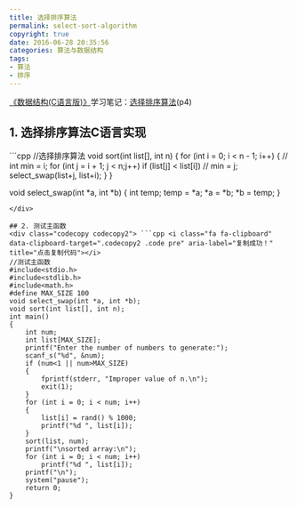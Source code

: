 ```yaml
---
title: 选择排序算法
permalink: select-sort-algorithm
copyright: true
date: 2016-06-28 20:35:56
categories: 算法与数据结构
tags: 
- 算法
- 排序
---
```

[《数据结构(C语言版)》](https://book.douban.com/subject/1886174/)学习笔记：[选择排序算法](http://wuxubj.cn/2016/06/28/select-sort-algorithm/)(p4)
<!--more-->
## 1. 选择排序算法C语言实现
<div class="codecopy codecopy1"> ```cpp <i class="fa fa-clipboard" data-clipboard-target=".codecopy1 .code pre" aria-label="复制成功！" title="点击复制代码"></i>
//选择排序算法
void sort(int list[], int n)
{
	for (int i = 0; i < n - 1; i++)
	{
	//	int min = i;
		for (int j = i + 1; j < n;j++)
		if (list[j] < list[i])
	//		min = j;
		select_swap(list+j, list+i);
	}
}

void select_swap(int *a, int *b)
{
	int temp;
	temp = *a;
	*a = *b;
	*b = temp;
}

```
</div>

## 2. 测试主函数
<div class="codecopy codecopy2"> ```cpp <i class="fa fa-clipboard" data-clipboard-target=".codecopy2 .code pre" aria-label="复制成功！" title="点击复制代码"></i>
//测试主函数
#include<stdio.h>
#include<stdlib.h>
#include<math.h>
#define MAX_SIZE 100
void select_swap(int *a, int *b);
void sort(int list[], int n);
int main()
{	
	int num;
	int list[MAX_SIZE];
	printf("Enter the number of numbers to generate:");
	scanf_s("%d", &num);
	if (num<1 || num>MAX_SIZE)
	{
		fprintf(stderr, "Improper value of n.\n");
		exit(1);
	}
	for (int i = 0; i < num; i++)
	{
		list[i] = rand() % 1000;
		printf("%d ", list[i]);
	}
	sort(list, num);
	printf("\nsorted array:\n");
	for (int i = 0; i < num; i++)
		printf("%d ", list[i]);
	printf("\n");
	system("pause");
	return 0;
}
```
</div>